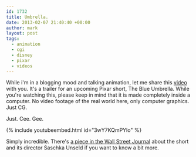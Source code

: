 ```yaml
---
id: 1732
title: Umbrella.
date: 2013-02-07 21:40:40 +00:00
author: mark
layout: post
tags:
  - animation
  - cgi
  - disney
  - pixar
  - videos
---
```

While i'm in a blogging mood and talking animation, let me share this [video](http://www.youtube.com/watch?v=3wY7KQmPYlo) with you. It's a trailer for an upcoming Pixar short, The Blue Umbrella. While you're watching this, please keep in mind that it is made completely inside a computer. No video footage of the real world here, only computer graphics. Just CG.

Just. Cee. Gee.

{% include youtubeembed.html id="3wY7KQmPYlo" %}

Simply incredible. There's [a piece in the Wall Street Journal](http://blogs.wsj.com/speakeasy/2013/01/07/watch-an-exclusive-clip-of-pixars-new-short-the-blue-umbrella/) about the short and its director Saschka Unseld if you want to know a bit more.
